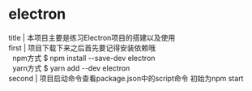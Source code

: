 # electron
title | 本项目主要是练习Electron项目的搭建以及使用<br/>
first | 项目下载下来之后首先要记得安装依赖哦<br/>
&nbsp;&nbsp;npm方式  $ npm install --save-dev electron <br/>
&nbsp;&nbsp;yarn方式 $ yarn add --dev electron<br/>
second | 项目启动命令查看package.json中的script命令 初始为npm start
